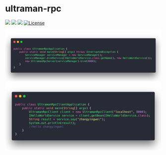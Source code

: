 # ultraman-rpc

[![](https://travis-ci.org/zhangyingwei/ultraman-rpc.svg?branch=master)](https://travis-ci.org/zhangyingwei/ultraman-rpc.svg?branch=master)
[![](https://img.shields.io/badge/language-java-orange.svg)]()
[![](https://img.shields.io/badge/jdk-1.8-green.svg)]()
[![License](http://img.shields.io/:license-apache-blue.svg)](http://www.apache.org/licenses/LICENSE-2.0.html)

![userver](doc/images/userver.png)
![uclient](doc/images/uclient.png)